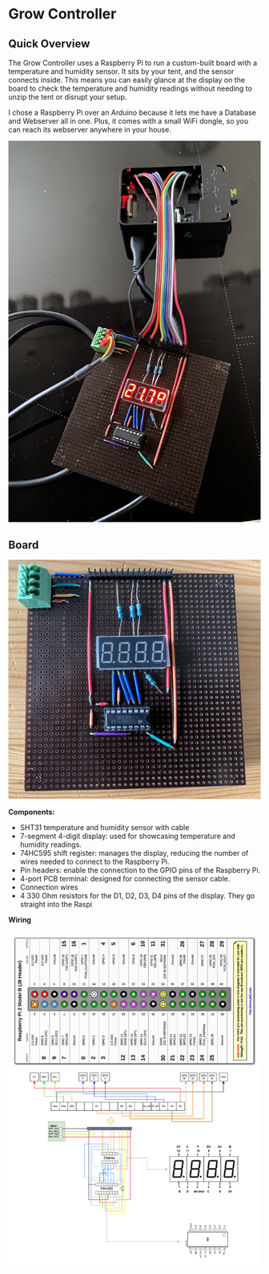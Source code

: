 # Grow Controller

## Quick Overview

The Grow Controller uses a Raspberry Pi to run a custom-built board with a temperature and humidity sensor. It sits by your tent, and the sensor connects inside. This means you can easily glance at the display on the board to check the temperature and humidity readings without needing to unzip the tent or disrupt your setup.

I chose a Raspberry Pi over an Arduino because it lets me have a Database and Webserver all in one. Plus, it comes with a small WiFi dongle, so you can reach its webserver anywhere in your house.

![board](./pics/setup.jpg)

## Board
![board](./pics/perfboard.jpg)

**Components:**

- SHT31 temperature and humidity sensor with cable
- 7-segment 4-digit display: used for showcasing temperature and humidity readings.
- 74HC595 shift register: manages the display, reducing the number of wires needed to connect to the Raspberry Pi.
- Pin headers: enable the connection to the GPIO pins of the Raspberry Pi.
- 4-port PCB terminal: designed for connecting the sensor cable.
- Connection wires
- 4 330 Ohm resistors for the D1, D2, D3, D4 pins of the display. They go straight into the Raspi

**Wiring**

![wiring](./pics/GrowControl.png)